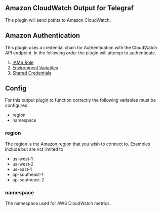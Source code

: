 ## Amazon CloudWatch Output for Telegraf

This plugin will send points to Amazon CloudWatch.

## Amazon Authentication

This plugin uses a credential chain for Authentication with the CloudWatch API endpoint. In the following order the plugin
will attempt to authenticate.
1. [IAMS Role](http://docs.aws.amazon.com/AWSEC2/latest/UserGuide/iam-roles-for-amazon-ec2.html)
2. [Environment Variables](https://github.com/aws/aws-sdk-go/wiki/configuring-sdk)
3. [Shared Credentials](https://github.com/aws/aws-sdk-go/wiki/configuring-sdk)

## Config

For this output plugin to function correctly the following variables must be configured.

* region
* namespace

### region

The region is the Amazon region that you wish to connect to. Examples include but are not limited to
* us-west-1
* us-west-2
* us-east-1
* ap-southeast-1
* ap-southeast-2

### namespace

The namespace used for AWS CloudWatch metrics.
